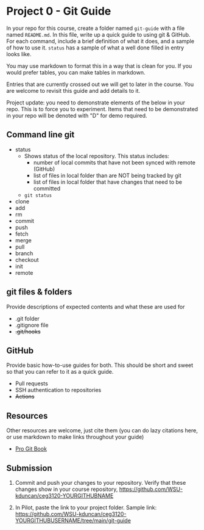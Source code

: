 # Project 0 - Git Guide

In your repo for this course, create a folder named `git-guide` with a file named `README.md`. In this file, write up a quick guide to using git & GitHub. For each command, include a brief definition of what it does, and a sample of how to use it. `status` has a sample of what a well done filled in entry looks like.

You may use markdown to format this in a way that is clean for you.  If you would prefer tables, you can make tables in markdown.

Entries that are currently crossed out we will get to later in the course.  You are welcome to revisit this guide and add details to it.

Project update: you need to demonstrate elements of the below in your repo.  This is to force you to experiment.  Items that need to be demonstrated in your repo will be denoted with "D" for demo required.

## Command line git

- status
  - Shows status of the local repository. This status includes:
    - number of local commits that have not been synced with remote (GitHub)
    - list of files in local folder than are NOT being tracked by git
    - list of files in local folder that have changes that need to be committed
  - `git status`
- clone
- add
- rm
- commit
- push
- fetch
- merge
- pull
- branch
- checkout
- init
- remote

## git files & folders

Provide descriptions of expected contents and what these are used for

- .git folder
- .gitignore file
- ~~.git/hooks~~

## GitHub

Provide basic how-to-use guides for both.  This should be short and sweet so that you can refer to it as a quick guide.

- Pull requests
- SSH authentication to repositories
- ~~Actions~~

## Resources
Other resources are welcome, just cite them (you can do lazy citations here, or use markdown to make links throughout your guide)

- [Pro Git Book](https://git-scm.com/book/en/v2)

## Submission

1. Commit and push your changes to your repository. Verify that these changes show in your course repository, https://github.com/WSU-kduncan/ceg3120-YOURGITHUBNAME

2. In Pilot, paste the link to your project folder. Sample link: https://github.com/WSU-kduncan/ceg3120-YOURGITHUBUSERNAME/tree/main/git-guide
